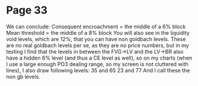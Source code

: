 # Page 33

We can conclude:
Consequent encroachment = the middle of a 6% block
Mean threshold = the middle of a 8% block
You will also see in the liquidity void levels, which are 12%,
that you can have non goldbach levels.
These are no real goldbach levels per se, as they are no
price numbers, but in my testing I find that the levels in
between the FVG->LV and the LV->BR also have a hidden 6%
level (and thus a CE level as well), so on my charts (when I
use a large enough PO3 dealing range, so my screen is not
cluttered with lines), I also draw following levels:
35 and 65
23 and 77
And I call these the non gb levels.